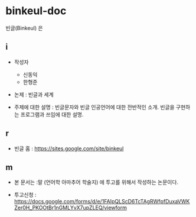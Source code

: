 # binkeul-doc

빈글(Binkeul) 은 



## i

* 작성자 
  + 신동익
  + 한형준

* 논제 : 빈글과 세계

* 주제에 대한 설명 :
    빈글문자와 빈글 인공언어에 대한 전반적인 소개. 빈글을 구현하는 프로그램과 쓰임에 대한 설명.

## r 

* 빈글 홈 :  <https://sites.google.com/site/binkeul>

## m

* 본 문서는 :말 (언어학 아마추어 학술지) 에 투고를 위해서 작성하는 논문이다.

* 투고신청 :  <https://docs.google.com/forms/d/e/1FAIpQLScD6TcTAgRWfpfDuxaVWKZer0H_PKOOtBr1nGMLYvX7upZLEQ/viewform>
